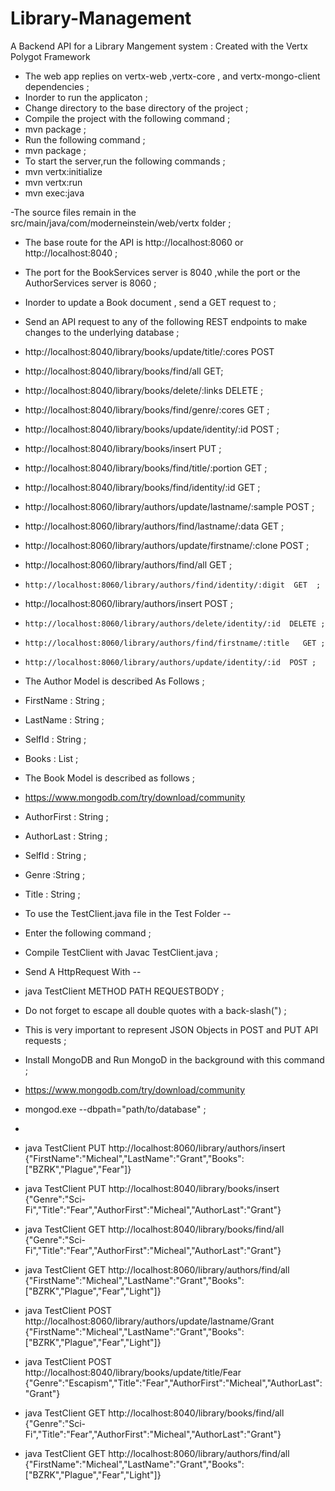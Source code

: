 # Library-Management
A Backend API for a Library Mangement system  : Created with the Vertx Polygot Framework  

- The web app replies on vertx-web ,vertx-core , and vertx-mongo-client  dependencies ;   
- Inorder to run the applicaton  ; 
- Change directory to the base directory of the project ; 
- Compile the project with the following command ; 
- mvn package ; 
- Run the following command ; 
- mvn  package ; 
- To start the server,run the following commands ;
- mvn vertx:initialize
- mvn vertx:run  
- mvn  exec:java  

-The source files remain in the src/main/java/com/moderneinstein/web/vertx folder ; 
- The base route for the API is http://localhost:8060 or http://localhost:8040  ;
- The port for the BookServices server is 8040  ,while the port or the AuthorServices server  is 8060 ;
-  Inorder to update a Book document , send a GET request to  ;
- Send an API request to any of the following REST endpoints to  make changes to the underlying database ; 
- http://localhost:8040/library/books/update/title/:cores POST
- http://localhost:8040/library/books/find/all GET; 
- http://localhost:8040/library/books/delete/:links DELETE ;
- http://localhost:8040/library/books/find/genre/:cores  GET ;   
- http://localhost:8040/library/books/update/identity/:id  POST ;
-  http://localhost:8040/library/books/insert  PUT ;
- http://localhost:8040/library/books/find/title/:portion  GET ;
- http://localhost:8040/library/books/find/identity/:id  GET ;

-    http://localhost:8060/library/authors/update/lastname/:sample  POST  ;
 -    http://localhost:8060/library/authors/find/lastname/:data  GET  ; 
 -    http://localhost:8060/library/authors/update/firstname/:clone  POST ;
 -    http://localhost:8060/library/authors/find/all  GET  ;
 -     http://localhost:8060/library/authors/find/identity/:digit  GET  ;
 -   http://localhost:8060/library/authors/insert POST  ;
 -     http://localhost:8060/library/authors/delete/identity/:id  DELETE ;
 -     http://localhost:8060/library/authors/find/firstname/:title   GET ;
 -     http://localhost:8060/library/authors/update/identity/:id  POST ;
 - The Author Model is described As Follows ;
 - FirstName : String ;
- LastName : String  ;
- SelfId : String ;
- Books : List<String> ;
- The Book Model is described as follows ;
- https://www.mongodb.com/try/download/community
- AuthorFirst : String ;
- AuthorLast : String ;
- SelfId : String ;
- Genre :String ;
- Title : String  ;

- To use the TestClient.java file in the Test Folder -- 
 - Enter the following command  ;   
 - Compile TestClient with Javac TestClient.java ; 
 - Send A HttpRequest With -- 
- java TestClient METHOD PATH  REQUESTBODY ;
- Do not forget to escape all  double quotes  with a back-slash(\") ;
- This is very important to represent JSON Objects in POST and PUT API requests ;
- Install MongoDB and Run MongoD in the background with this command  ;
-   https://www.mongodb.com/try/download/community
-    mongod.exe --dbpath="path/to/database"  ;
-    
-  java TestClient  PUT http://localhost:8060/library/authors/insert  {\"FirstName\":\"Micheal\",\"LastName\":\"Grant\",\"Books\":[\"BZRK\",\"Plague\",\"Fear\"]}
-  java TestClient  PUT http://localhost:8040/library/books/insert  {\"Genre\":\"Sci-Fi\",\"Title\":\"Fear\",\"AuthorFirst\":\"Micheal\",\"AuthorLast\":\"Grant\"}
-  java TestClient  GET http://localhost:8040/library/books/find/all  {\"Genre\":\"Sci-Fi\",\"Title\":\"Fear\",\"AuthorFirst\":\"Micheal\",\"AuthorLast\":\"Grant\"}
-  java TestClient  GET http://localhost:8060/library/authors/find/all {\"FirstName\":\"Micheal\",\"LastName\":\"Grant\",\"Books\":[\"BZRK\",\"Plague\",\"Fear\",\"Light\"]}
- java TestClient  POST http://localhost:8060/library/authors/update/lastname/Grant  {\"FirstName\":\"Micheal\",\"LastName\":\"Grant\",\"Books\":[\"BZRK\",\"Plague\",\"Fear\",\"Light\"]}
-  java TestClient  POST http://localhost:8040/library/books/update/title/Fear  {\"Genre\":\"Escapism\",\"Title\":\"Fear\",\"AuthorFirst\":\"Micheal\",\"AuthorLast\":\"Grant\"}
-   java TestClient  GET http://localhost:8040/library/books/find/all  {\"Genre\":\"Sci-Fi\",\"Title\":\"Fear\",\"AuthorFirst\":\"Micheal\",\"AuthorLast\":\"Grant\"}
-  java TestClient  GET http://localhost:8060/library/authors/find/all {\"FirstName\":\"Micheal\",\"LastName\":\"Grant\",\"Books\":[\"BZRK\",\"Plague\",\"Fear\",\"Light\"]}

